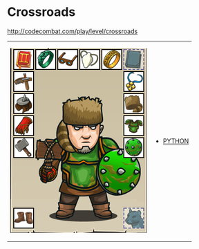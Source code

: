 # Crossroads 

http://codecombat.com/play/level/crossroads
<table>
<tr>
<td>

![Hero Picture](hero.png?raw=true "Hero Picture")

</td>
<td>
<ul>
<li>

[PYTHON](Crossroads.py)

</li>
</td>
</tr>
<table>